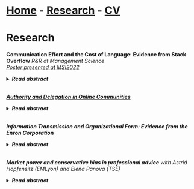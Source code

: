 # [Home](./index.html)  -  [Research](./research.html)  -  [CV](./CVlatest.pdf)<!-- - [Bio](./bio.html)-->

# Research
**Communication Effort and the Cost of Language: Evidence from Stack Overflow** <em>R&R at Management Science<em>  
[Poster presented at MSI2022](./Poster_JacopoBregolin.pdf)
<details>
  <summary style="font-size:14px"><b>Read abstract</b></summary>
 
<p style="font-size:14px"> 
The transmission of information is crucial for productivity and growth. However, language differences may limit its effectiveness. This is particularly relevant for knowledge platforms that aim to be global, given the cultural diversity of the pool of users. In this paper, I empirically investigate how the exogenous cost of language affects communication quality and the trade-offs faced by knowledge platforms in implementing their website in multiple languages. I exploit the staggered introduction of websites for languages other than English on a question-and-answer platform to demonstrate two main facts. First, non-native English speakers who contribute in English increase their answers' quality once able to use their native language, and their answers are more likely to solve the questioner's problem. The native-language answers drive the effect, which is larger when the question quality is higher and the incentives are stronger. Second, users who participate in their native language but not in English contribute lower-quality answers compared to those who contribute in English. This suggests that lower language barriers allow users with less expertise in the subject to participate. These results show that the platform should adopt multiple languages to maximise the quality of the information collected, although doing so may also result in an inflow of low-quality content from new users.
</p>
</details>
<br/>

**[Authority and Delegation in Online Communities](./AuthorityOnlineCommunities_Bregolin.pdf)**  
<details>
  <summary style="font-size:14px"><b>Read abstract</b></summary>
  
<p style="font-size:14px">  
Many online platforms rely on user-generated content and need to incentivize free effort. In this paper, I investigate if users provide more and better quality contributions when endowed with more autonomy over actions. Using a dynamic discrete choice model, I show that control rights have positive marginal value that is heterogeneous across different types of users, where types are ex-ante identifiable by the platform. I simulate counterfactuals with different delegation designs. Results show that the platform would lose an important share of production and quality of content in absence of delegation, specifically due to the responses of certain groups of users.
</p>
</details>
<br/>

**Information Transmission and Organizational Form: Evidence from the Enron Corporation**
<details>
  <summary style="font-size:14px"><b>Read abstract</b></summary>

<p style="font-size:14px"> 
Organizational design is often meant to reduce inefficiencies in information transmissions within the organization. Building on the theoretical predictions of Crémer, Garicano, and Prat (2007), I exploit data from the Enron scandal to study how employees' language and communication depend on the hierarchy structure. I match a large database of emails from employees of the Enron corporation with data recovering the position in the company, obtaining a panel of 1557 employees. I find that workers in higher positions of the hierarchy use larger vocabularies and broader languages, but more specialized messages. Results support the hypothesis that higher-ranked employees adopt, in the communication network, a role of intermediation between specialized divisions, while lower-ranked employees may be the collectors of information.
</p>
</details>
<br/>

**Market power and conservative bias in professional advice** *with Astrid Hopfensitz (EMLyon) and Elena Panova (TSE)* 
<details>
  <summary style="font-size:14px"><b>Read abstract</b></summary>

<p style="font-size:14px"> 
A sizable literature on reputational cheap-talk suggests that professional advisors may confirm the common priors regardless of their true opinion, so as to appear "smart" and thereby increase the future demand for advice. We run an experiment to investigate whether- and to which extent confirming the common priors helps increasing demand for advice and whether- and how the answer depends on adviser market power.
</p>
</details>
